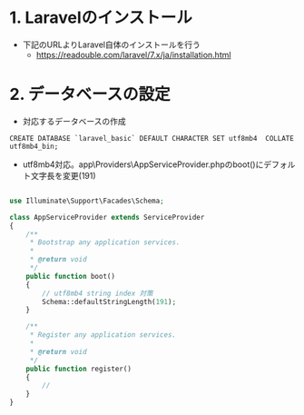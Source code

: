 # 1. Laravelのインストール

* 下記のURLよりLaravel自体のインストールを行う
    * https://readouble.com/laravel/7.x/ja/installation.html

# 2. データベースの設定

* 対応するデータベースの作成

```
CREATE DATABASE `laravel_basic` DEFAULT CHARACTER SET utf8mb4  COLLATE utf8mb4_bin;
```

* utf8mb4対応。app\Providers\AppServiceProvider.phpのboot()にデフォルト文字長を変更(191)

```php

use Illuminate\Support\Facades\Schema;

class AppServiceProvider extends ServiceProvider
{
    /**
     * Bootstrap any application services.
     *
     * @return void
     */
    public function boot()
    {
        // utf8mb4 string index 対策
        Schema::defaultStringLength(191);
    }

    /**
     * Register any application services.
     *
     * @return void
     */
    public function register()
    {
        //
    }
}
```
